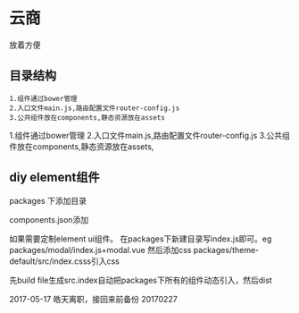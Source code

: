 # 云商

放着方便

## 目录结构

``` 
1.组件通过bower管理
2.入口文件main.js,路由配置文件router-config.js
3.公共组件放在components,静态资源放在assets
```

1.组件通过bower管理
2.入口文件main.js,路由配置文件router-config.js
3.公共组件放在components,静态资源放在assets,

## diy element组件
packages 下添加目录

components.json添加



如果需要定制element ui组件。
在packages下新建目录写index.js即可。eg packages/modal/index.js+modal.vue
然后添加css
packages/theme-default/src/index.csss引入css

先build file生成src.index自动把packages下所有的组件动态引入，然后dist

2017-05-17
皓天离职，接回来前备份 20170227

